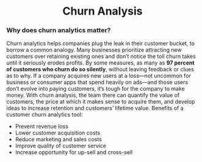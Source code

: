 <h1 align=center> Churn Analysis </h1>
<h3> Why does churn analytics matter? </h3>
<p>
Churn analytics helps companies plug the leak in their customer bucket, to borrow a common analogy. Many businesses prioritize attracting new customers over retaining existing ones and don’t notice the toll churn takes until it seriously erodes profits. By some measures, as many as <b> 97 percent of customers who churn do so silently</b>, without leaving feedback or clues as to why. If a company acquires new users at a loss—not uncommon for business or consumer apps that spend heavily on ads—and those users don’t evolve into paying customers, it’s tough for the company to make money. With churn analysis, the team there can quantify the value of customers, the price at which it makes sense to acquire them, and develop ideas to increase retention and customers’ lifetime value. Benefits of a customer churn analytics tool:
</p>
<ul>
  <li>Prevent revenue loss</li>
  <li>Lower customer acquisition costs</li>
  <li>Reduce marketing and sales costs</li>
  <li>Improve quality of customer service</li>
  <li>Increase opportunity for up-sell and cross-sell</li>
</ul>
